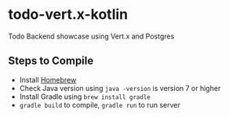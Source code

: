 # todo-vert.x-kotlin
Todo Backend showcase using Vert.x and Postgres

## Steps to Compile
* Install [Homebrew](https://brew.sh/)
* Check Java version using `java -version` is version 7 or higher
* Install Gradle using `brew install gradle`
* `gradle build` to compile, `gradle run` to run server
